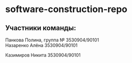 # software-construction-repo
## Участники команды:
Панкова Полина, группа № 3530904/90101  
Назаренко Алёна 3530904/90101

Казимиров Никита 3530904/90101
